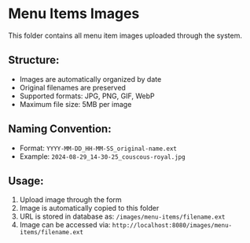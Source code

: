 # Menu Items Images

This folder contains all menu item images uploaded through the system.

## Structure:
- Images are automatically organized by date
- Original filenames are preserved
- Supported formats: JPG, PNG, GIF, WebP
- Maximum file size: 5MB per image

## Naming Convention:
- Format: `YYYY-MM-DD_HH-MM-SS_original-name.ext`
- Example: `2024-08-29_14-30-25_couscous-royal.jpg`

## Usage:
1. Upload image through the form
2. Image is automatically copied to this folder
3. URL is stored in database as: `/images/menu-items/filename.ext`
4. Image can be accessed via: `http://localhost:8080/images/menu-items/filename.ext`

